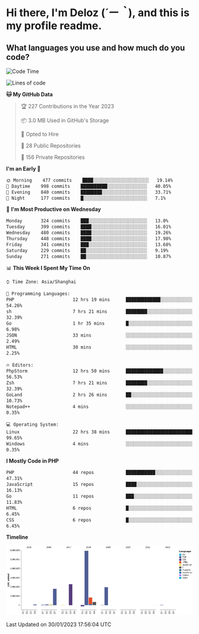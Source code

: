# **Hi there, I'm Deloz (*´ー｀*), and this is my profile readme.**
<!--  [![Profile views](https://gpvc.arturio.dev/dank-del)](https://github.com/dank-del) -->
## **What languages you use and how much do you code?**

<!--START_SECTION:waka-->
![Code Time](http://img.shields.io/badge/Code%20Time-748%20hrs%2050%20mins-blue)

![Lines of code](https://img.shields.io/badge/From%20Hello%20World%20I%27ve%20Written-13%20Million%20lines%20of%20code-blue)

**🐱 My GitHub Data** 

> 🏆 227 Contributions in the Year 2023
 > 
> 📦 3.0 MB Used in GitHub's Storage 
 > 
> 💼 Opted to Hire
 > 
> 📜 28 Public Repositories 
 > 
> 🔑 156 Private Repositories  
 > 
**I'm an Early 🐤** 

```text
🌞 Morning    477 commits    ████░░░░░░░░░░░░░░░░░░░░░   19.14% 
🌆 Daytime    998 commits    ██████████░░░░░░░░░░░░░░░   40.05% 
🌃 Evening    840 commits    ████████░░░░░░░░░░░░░░░░░   33.71% 
🌙 Night      177 commits    █░░░░░░░░░░░░░░░░░░░░░░░░   7.1%

```
📅 **I'm Most Productive on Wednesday** 

```text
Monday       324 commits    ███░░░░░░░░░░░░░░░░░░░░░░   13.0% 
Tuesday      399 commits    ████░░░░░░░░░░░░░░░░░░░░░   16.01% 
Wednesday    480 commits    ████░░░░░░░░░░░░░░░░░░░░░   19.26% 
Thursday     448 commits    ████░░░░░░░░░░░░░░░░░░░░░   17.98% 
Friday       341 commits    ███░░░░░░░░░░░░░░░░░░░░░░   13.68% 
Saturday     229 commits    ██░░░░░░░░░░░░░░░░░░░░░░░   9.19% 
Sunday       271 commits    ██░░░░░░░░░░░░░░░░░░░░░░░   10.87%

```


📊 **This Week I Spent My Time On** 

```text
⌚︎ Time Zone: Asia/Shanghai

💬 Programming Languages: 
PHP                      12 hrs 19 mins      █████████████░░░░░░░░░░░░   54.26% 
sh                       7 hrs 21 mins       ████████░░░░░░░░░░░░░░░░░   32.39% 
Go                       1 hr 35 mins        █░░░░░░░░░░░░░░░░░░░░░░░░   6.98% 
JSON                     33 mins             ░░░░░░░░░░░░░░░░░░░░░░░░░   2.49% 
HTML                     30 mins             ░░░░░░░░░░░░░░░░░░░░░░░░░   2.25%

🔥 Editors: 
PhpStorm                 12 hrs 50 mins      ██████████████░░░░░░░░░░░   56.53% 
Zsh                      7 hrs 21 mins       ████████░░░░░░░░░░░░░░░░░   32.39% 
GoLand                   2 hrs 26 mins       ██░░░░░░░░░░░░░░░░░░░░░░░   10.73% 
Notepad++                4 mins              ░░░░░░░░░░░░░░░░░░░░░░░░░   0.35%

💻 Operating System: 
Linux                    22 hrs 38 mins      █████████████████████████   99.65% 
Windows                  4 mins              ░░░░░░░░░░░░░░░░░░░░░░░░░   0.35%

```

**I Mostly Code in PHP** 

```text
PHP                      44 repos            ███████████░░░░░░░░░░░░░░   47.31% 
JavaScript               15 repos            ████░░░░░░░░░░░░░░░░░░░░░   16.13% 
Go                       11 repos            ███░░░░░░░░░░░░░░░░░░░░░░   11.83% 
HTML                     6 repos             █░░░░░░░░░░░░░░░░░░░░░░░░   6.45% 
CSS                      6 repos             █░░░░░░░░░░░░░░░░░░░░░░░░   6.45%

```


**Timeline**

![Chart not found](https://raw.githubusercontent.com/deloz/deloz/main/charts/bar_graph.png) 


 Last Updated on 30/01/2023 17:56:04 UTC
<!--END_SECTION:waka-->
